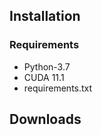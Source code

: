 ## Installation
### Requirements
- Python-3.7
- CUDA 11.1
- requirements.txt


## Downloads
[WISEUIServer/handtracker/checkpoint]: link
[WISEUIServer/handtracker/mano_data]: link